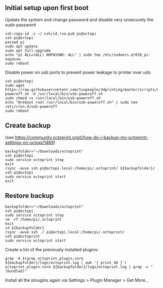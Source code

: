 ## Initial setup upon first boot
Update the system and change password and disable very unsecurely the sudo password

    ssh-copy-id -i ~/.ssh/id_rsa.pub pi@octopi
    ssh pi@octopi
    passwd pi
    sudo apt update
    sudo apt full-upgrade
    echo "pi ALL=(ALL) NOPASSWD: ALL" | sudo tee /etc/sudoers.d/010_pi-nopassw
    sudo reboot

Disable power on usb ports to prevent power leakage to printer over usb:

    ssh pi@octopi
    sudo wget https://raw.githubusercontent.com/tuxpeople/3dprinting/master/scripts/usb-poweroff.sh -O /usr/local/bin/usb-poweroff.sh
    sudo chmod +x /usr/local/bin/usb-poweroff.sh
    echo "@reboot root /usr/local/bin/usb-poweroff.sh" | sudo tee /etc/cron.d/usb-poweroff
    sudo reboot
    
## Create backup
(see https://community.octoprint.org/t/how-do-i-backup-my-octoprint-settings-on-octopi/1489)

    backupfolder="~/Downloads/octoprint"
    ssh pi@octopi
    sudo service octoprint stop
    exit
    rsync -auve ssh pi@octopi.local:/home/pi/.octoprint/ ${backupfolder}/
    ssh pi@octopi
    sudo service octoprint start
    exit
    
## Restore backup
    backupfolder="~/Downloads/octoprint"
    ssh pi@octopi
    sudo service octoprint stop
  	rm -rf /home/pi/.octoprint
    exit
    cd ${backupfolder}
    rsync -auve ssh ./ pi@octopi.local:/home/pi/.octoprint/
  	ssh pi@octoprint
    sudo service octoprint start
    
Create a list of the previously installed plugins:

    grep -A $(grep octoprint.plugin.core ${backupfolder}/logs/octoprint.log | awk '{ print $8 }') octoprint.plugin.core ${backupfolder}/logs/octoprint.log | grep -v "(bundled)"

Install all the plougins again via Settings > Plugin Manager > Get More...
